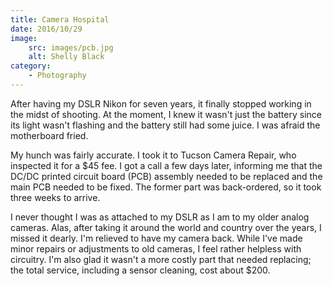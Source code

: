 ```yaml
---
title: Camera Hospital
date: 2016/10/29
image:
    src: images/pcb.jpg
    alt: Shelly Black
category:
    - Photography
---
```


After having my DSLR Nikon for seven years, it finally stopped working in the midst of shooting. At the moment, I knew it wasn't just the battery since its light wasn't flashing and the battery still had some juice. I was afraid the motherboard fried.

My hunch was fairly accurate. I took it to Tucson Camera Repair, who inspected it for a $45 fee. I got a call a few days later, informing me that the DC/DC printed circuit board (PCB) assembly needed to be replaced and the main PCB needed to be fixed. The former part was back-ordered, so it took three weeks to arrive.

I never thought I was as attached to my DSLR as I am to my older analog cameras. Alas, after taking it around the world and country over the years, I missed it dearly. I'm relieved to have my camera back. While I've made minor repairs or adjustments to old cameras, I feel rather helpless with circuitry. I'm also glad it wasn't a more costly part that needed replacing; the total service, including a sensor cleaning, cost about $200.
